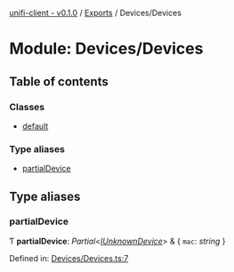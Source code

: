 [unifi-client - v0.1.0](../README.md) / [Exports](../modules.md) / Devices/Devices

# Module: Devices/Devices

## Table of contents

### Classes

- [default](../classes/devices_devices.default.md)

### Type aliases

- [partialDevice](devices_devices.md#partialdevice)

## Type aliases

### partialDevice

Ƭ **partialDevice**: *Partial*<[*IUnknownDevice*](../interfaces/devices_iunknowndevice.iunknowndevice.md)\> & { `mac`: *string*  }

Defined in: [Devices/Devices.ts:7](https://github.com/thib3113/unifi-client/blob/17e4ed2/src/Devices/Devices.ts#L7)

